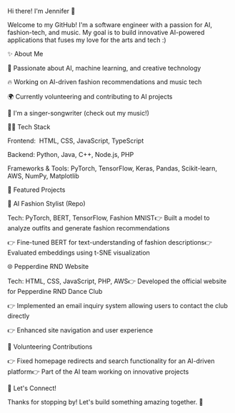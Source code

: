 Hi there! I'm Jennifer 🦋

Welcome to my GitHub! I'm a software engineer with a passion for AI, fashion-tech, and music. My goal is to build innovative AI-powered applications that fuses my love for the arts and tech :) 

✨ About Me

🧠 Passionate about AI, machine learning, and creative technology

🔥 Working on AI-driven fashion recommendations and music tech

🌍 Currently volunteering and contributing to AI projects

🎤 I'm a singer-songwriter (check out my music!) 

👨‍💻 Tech Stack

Frontend:  HTML, CSS, JavaScript, TypeScript

Backend: Python, Java, C++, Node.js, PHP

Frameworks & Tools: PyTorch, TensorFlow, Keras, Pandas, Scikit-learn, AWS, NumPy, Matplotlib

🌟 Featured Projects

🎨 AI Fashion Stylist (Repo)

Tech: PyTorch, BERT, TensorFlow, Fashion MNIST👉 Built a model to analyze outfits and generate fashion recommendations

👉 Fine-tuned BERT for text-understanding of fashion descriptions👉 Evaluated embeddings using t-SNE visualization

🌐 Pepperdine RND Website 

Tech: HTML, CSS, JavaScript, PHP, AWS👉 Developed the official website for Pepperdine RND Dance Club

👉 Implemented an email inquiry system allowing users to contact the club directly

👉 Enhanced site navigation and user experience

👥 Volunteering Contributions

👉 Fixed homepage redirects and search functionality for an AI-driven platform👉 Part of the AI team working on innovative projects

🌟 Let's Connect!

Thanks for stopping by! Let's build something amazing together. 💜
